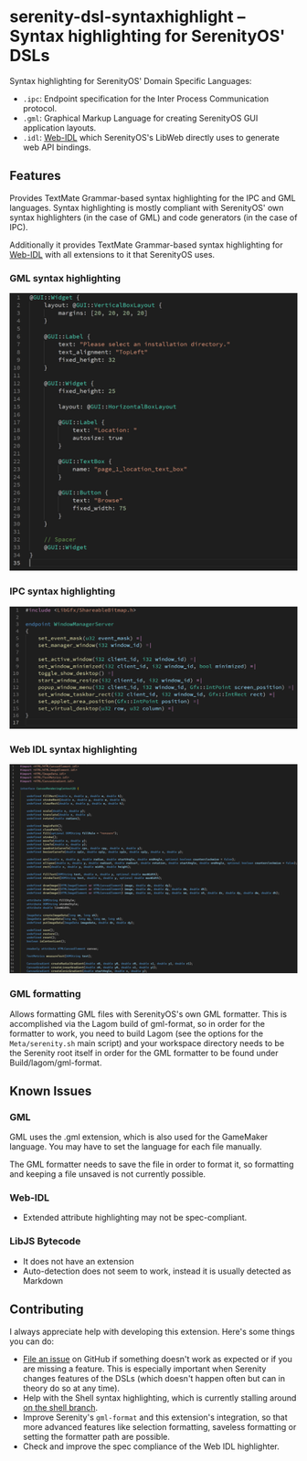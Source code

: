 # serenity-dsl-syntaxhighlight – Syntax highlighting for SerenityOS' DSLs

Syntax highlighting for SerenityOS' Domain Specific Languages:

- `.ipc`: Endpoint specification for the Inter Process Communication protocol.
- `.gml`: Graphical Markup Language for creating SerenityOS GUI application layouts.
- `.idl`: [Web-IDL](https://webidl.spec.whatwg.org/) which SerenityOS's LibWeb directly uses to generate web API bindings.

## Features

Provides TextMate Grammar-based syntax highlighting for the IPC and GML languages. Syntax highlighting is mostly compliant with SerenityOS' own syntax highlighters (in the case of GML) and code generators (in the case of IPC).

Additionally it provides TextMate Grammar-based syntax highlighting for [Web-IDL](https://webidl.spec.whatwg.org/) with all extensions to it that SerenityOS uses.

### GML syntax highlighting

![](./img/gml-highlight.png)

### IPC syntax highlighting

![](./img/ipc-highlight.png)

### Web IDL syntax highlighting

![](./img/idl-highlight.png)

### GML formatting

Allows formatting GML files with SerenityOS's own GML formatter. This is accomplished via the Lagom build of gml-format, so in order for the formatter to work, you need to build Lagom (see the options for the `Meta/serenity.sh` main script) and your workspace directory needs to be the Serenity root itself in order for the GML formatter to be found under Build/lagom/gml-format.

## Known Issues

### GML

GML uses the .gml extension, which is also used for the GameMaker language. You may have to set the language for each file manually.

The GML formatter needs to save the file in order to format it, so formatting and keeping a file unsaved is not currently possible.

### Web-IDL

- Extended attribute highlighting may not be spec-compliant.

### LibJS Bytecode

- It does not have an extension
- Auto-detection does not seem to work, instead it is usually detected as Markdown

## Contributing

I always appreciate help with developing this extension. Here's some things you can do:

- [File an issue](https://github.com/kleinesfilmroellchen/serenity-dsl-syntaxhighlight/issues/new) on GitHub if something doesn't work as expected or if you are missing a feature. This is especially important when Serenity changes features of the DSLs (which doesn't happen often but can in theory do so at any time).
- Help with the Shell syntax highlighting, which is currently stalling around [on the shell branch](https://github.com/kleinesfilmroellchen/serenity-dsl-syntaxhighlight/tree/shell).
- Improve Serenity's `gml-format` and this extension's integration, so that more advanced features like selection formatting, saveless formatting or setting the formatter path are possible.
- Check and improve the spec compliance of the Web IDL highlighter.
